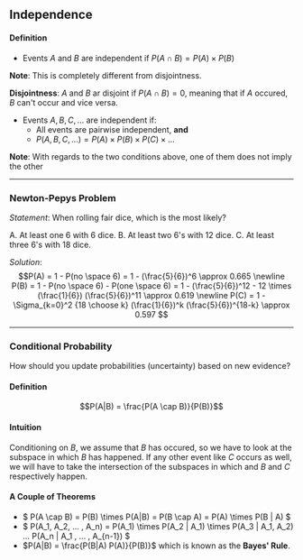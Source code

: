 ## Independence

#### Definition

- Events $A$ and $B$ are independent if $P(A \cap B) = P(A) \times P(B)$

**Note**: This is completely different from disjointness.

**Disjointness**: $A$ and $B$ ar disjoint if $P(A \cap B) = 0$, meaning that if $A$ occured, $B$ can't occur and vice versa.

- Events $A, B, C, ...$ are independent if:
    * All events are pairwise independent, **and**
    * $P(A, B, C, ...) = P(A) \times P(B) \times P(C) \times ...$

**Note**: With regards to the two conditions above, one of them does not imply the other

<hr/>

### Newton-Pepys Problem

_Statement_:
When rolling fair dice, which is the most likely?

A. At least one $6$ with $6$ dice.
B. At least two $6$'s with $12$ dice.
C. At least three $6$'s with $18$ dice.

_Solution_:
$$P(A) = 1 - P(no \space 6) = 1 - (\frac{5}{6})^6 \approx 0.665 \newline
P(B) = 1 - P(no \space 6) - P(one \space 6) = 1 - (\frac{5}{6})^12 - 12 \times (\frac{1}{6}) (\frac{5}{6})^11 \approx 0.619  \newline
P(C) = 1 - \Sigma_{k=0}^2 {18 \choose k} (\frac{1}{6})^k (\frac{5}{6})^{18-k} \approx 0.597 $$

<hr/>

### Conditional Probability
How should you update probabilities (uncertainty) based on new evidence?

#### Definition
$$P(A|B) = \frac{P(A \cap B)}{P(B)}$$

#### Intuition
Conditioning on $B$, we assume that $B$ has occured, so we have to look at the subspace in which $B$ has happened. If any other event like $C$ occurs as well, we will have to take the intersection of the subspaces in which and $B$ and $C$ respectively happen.

#### A Couple of Theorems

- $ P(A \cap B) = P(B) \times P(A|B) = P(B \cap A) = P(A) \times P(B | A) $
- $ P(A_1, A_2, ... , A_n) = P(A_1) \times P(A_2 | A_1) \times P(A_3 | A_1, A_2) ... P(A_n | A_1 , ... , A_{n-1}) $
- $P(A|B) = \frac{P(B|A) P(A)}{P(B)}$ which is known as the **Bayes' Rule**.
